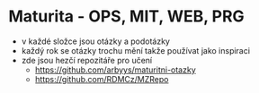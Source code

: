 # Maturita - OPS, MIT, WEB, PRG
- v každé složce jsou otázky a podotázky
- každý rok se otázky trochu mění takže používat jako inspiraci
- zde jsou hezčí repozitáře pro učení
  - https://github.com/arbyys/maturitni-otazky
  - https://github.com/RDMCz/MZRepo
